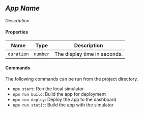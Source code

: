 ## _App Name_

_Description_

#### Properties

| Name       | Type     | Description                  |
| ---------- | -------- | ---------------------------- |
| `duration` | `number` | The display time in seconds. |

#### Commands

The following commands can be run from the project directory.

* `npm start`: Run the local simulator
* `npm run build`: Build the app for deployment
* `npm run deploy`: Deploy the app to the dashboard
* `npm run static`: Build the app with the simulator
